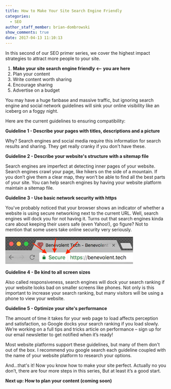```yaml
---
title: How to Make Your Site Search Engine Friendly
categories:
  - SEO
author_staff_member: brian-dombrowski
show_comments: true
date: 2017-04-13 11:10:13
---
```



In this second of our SEO primer series, we cover the highest impact strategies to attract more people to your site.

1. **Make your site search engine friendly &lt;– you are here**
2. Plan your content
3. Write content worth sharing
4. Encourage sharing
5. Advertise on a budget

You may have a huge fanbase and massive traffic, but ignoring search engine and social network guidelines will sink your online visibility like an iceberg on a foggy night.

Here are the current guidelines to ensuring compatibility:

**Guideline 1 - Describe your pages with titles, descriptions and a picture**

Why? Search engines and social media require this information for search results and sharing. They get really cranky if you don't have these.

**Guideline 2 - Describe your website's structure with a sitemap file**

Search engines are imperfect at detecting inner pages of your website. Search engines crawl your page, like hikers on the side of a mountain. If you don’t give them a clear map, they won’t be able to find all the best parts of your site. You can help search engines by having your website platform maintain a sitemap file.

**Guideline 3 - Use basic network security with https**

You've probably noticed that your browser shows an indicator of whether a website is using secure networking next to the current URL. Well, search engines will dock you for not having it. Turns out that search engines kinda care about keeping their users safe (even Yahoo!), go figure? Not to mention that some users take online security very seriously.

![](/uploads/versions/https---x----400-85x---.png)

**Guideline 4 - Be kind to all screen sizes**

Also called responsiveness, search engines will dock your search ranking if your website looks bad on smaller screens like phones. Not only is this important to increase your search ranking, but many visitors will be using a phone to view your website.

**Guideline 5 - Optimize your site's performance**

The amount of time it takes for your web page to load affects perception and satisfaction, so Google docks your search ranking if you load slowly. We’re working on a full tips and tricks article on performance – sign up for our email newsletter to get notified when it’s ready!

Most website platforms support these guidelines, but many of them don't out of the box. I recommend you google search each guideline coupled with the name of your website platform to research your options.

And…that's it! Now you know how to make your site perfect. Actually no you don’t, there are four more steps in this series, But at least it’s a good start.

**Next up: How to plan your content (coming soon)**